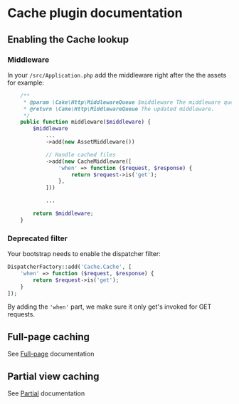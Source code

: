 # Cache plugin documentation

## Enabling the Cache lookup

### Middleware
In your `/src/Application.php` add the middleware right after the the assets for example:
```php
	/**
	 * @param \Cake\Http\MiddlewareQueue $middleware The middleware queue to setup.
	 * @return \Cake\Http\MiddlewareQueue The updated middleware.
	 */
	public function middleware($middleware) {
		$middleware
			...
			->add(new AssetMiddleware())

			// Handle cached files
			->add(new CacheMiddleware([
				'when' => function ($request, $response) {
            		return $request->is('get');
            	},
			]))

			...

		return $middleware;
	}
```

### Deprecated filter
Your bootstrap needs to enable the dispatcher filter:
```php
DispatcherFactory::add('Cache.Cache', [
	'when' => function ($request, $response) {
		return $request->is('get');
	}
]);
```
By adding the `'when'` part, we make sure it only get's invoked for GET requests.


## Full-page caching

See [Full-page](Full-page.md) documentation

## Partial view caching

See [Partial](Partial.md) documentation
